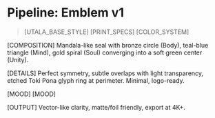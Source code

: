 # Pipeline: Emblem v1

> [UTALA_BASE_STYLE]
> [PRINT_SPECS]
> [COLOR_SYSTEM]

[COMPOSITION]
Mandala-like seal with bronze circle (Body), teal-blue triangle (Mind), gold spiral (Soul) converging into a soft green center (Unity).

[DETAILS]
Perfect symmetry, subtle overlaps with light transparency, etched Toki Pona glyph ring at perimeter. Minimal, logo-ready.

[MOOD]
[MOOD]

[OUTPUT]
Vector-like clarity, matte/foil friendly, export at 4K+.
